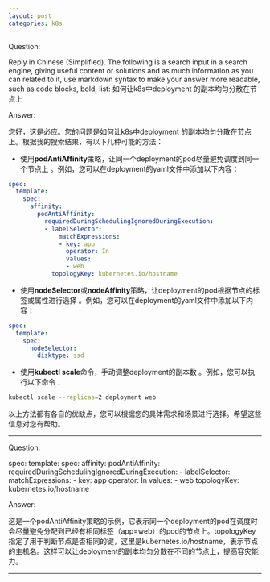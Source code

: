 ```yaml
---
layout: post
categories: k8s
---
```

Question:

Reply in Chinese (Simplified).
The following is a search input in a search engine, giving useful content or solutions and as much information as you can related to it, use markdown syntax to make your answer more readable, such as code blocks, bold, list:
如何让k8s中deployment 的副本均匀分散在节点上

Answer:

您好，这是必应。您的问题是如何让k8s中deployment 的副本均匀分散在节点上。根据我的搜索结果，有以下几种可能的方法：

- 使用**podAntiAffinity**策略，让同一个deployment的pod尽量避免调度到同一个节点上  。例如，您可以在deployment的yaml文件中添加以下内容：

```yaml
spec:
  template:
    spec:
      affinity:
        podAntiAffinity:
          requiredDuringSchedulingIgnoredDuringExecution:
          - labelSelector:
              matchExpressions:
              - key: app
                operator: In
                values:
                - web
            topologyKey: kubernetes.io/hostname
```

- 使用**nodeSelector**或**nodeAffinity**策略，让deployment的pod根据节点的标签或属性进行选择  。例如，您可以在deployment的yaml文件中添加以下内容：

```yaml
spec:
  template:
    spec:
      nodeSelector:
        disktype: ssd
```

- 使用**kubectl scale**命令，手动调整deployment的副本数 。例如，您可以执行以下命令：

```bash
kubectl scale --replicas=2 deployment web
```

以上方法都有各自的优缺点，您可以根据您的具体需求和场景进行选择。希望这些信息对您有帮助。


<hr/>

Question:

spec:
  template:
    spec:
      affinity:
        podAntiAffinity:
          requiredDuringSchedulingIgnoredDuringExecution:
          - labelSelector:
              matchExpressions:
              - key: app
                operator: In
                values:
                - web
            topologyKey: kubernetes.io/hostname

Answer:

这是一个podAntiAffinity策略的示例，它表示同一个deployment的pod在调度时会尽量避免分配到已经有相同标签（app=web）的pod的节点上。topologyKey指定了用于判断节点是否相同的键，这里是kubernetes.io/hostname，表示节点的主机名。这样可以让deployment的副本均匀分散在不同的节点上，提高容灾能力。


<hr/>

